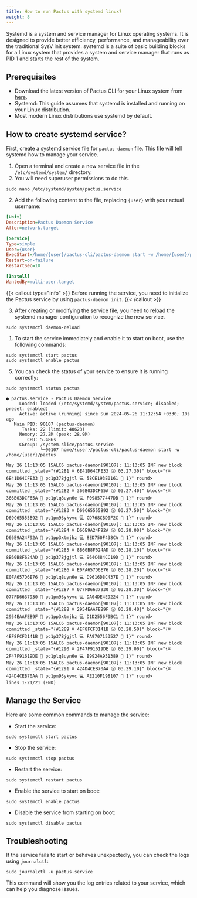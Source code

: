 ```yaml
---
title: How to run Pactus with systemd linux?
weight: 8
---
```


Systemd is a system and service manager for Linux operating systems.
It is designed to provide better efficiency, performance, and manageability over the traditional SysV init system.
systemd is a suite of basic building blocks for a Linux system that provides a system and service manager that
runs as PID 1 and starts the rest of the system.

## Prerequisites

- Download the latest version of Pactus CLI for your Linux system from [here](https://pactus.org/download/#cli).
- Systemd: This guide assumes that systemd is installed and running on your Linux distribution.
- Most modern Linux distributions use systemd by default.

## How to create systemd service?

First, create a systemd service file for `pactus-daemon` file. This file will tell systemd how to manage your service.

1. Open a terminal and create a new service file in the `/etc/systemd/system/` directory.
2. You will need superuser permissions to do this.

```shell
sudo nano /etc/systemd/system/pactus.service
```

2. Add the following content to the file, replacing `{user}` with your actual username:

```ini
[Unit]
Description=Pactus Daemon Service
After=network.target

[Service]
Type=simple
User={user}
ExecStart=/home/{user}/pactus-cli/pactus-daemon start -w /home/{user}/pactus
Restart=on-failure
RestartSec=10

[Install]
WantedBy=multi-user.target
```

{{< callout type="info" >}}
Before running the service, you need to initialize the Pactus service by using `pactus-daemon init`.
{{< /callout >}}

3. After creating or modifying the service file,
  you need to reload the systemd manager configuration to recognize the new service.

```shell
sudo systemctl daemon-reload
```

1. To start the service immediately and enable it to start on boot, use the following commands:

```shell
sudo systemctl start pactus
sudo systemctl enable pactus
```

5. You can check the status of your service to ensure it is running correctly:

```shell
sudo systemctl status pactus
```

```shell
● pactus.service - Pactus Daemon Service
     Loaded: loaded (/etc/systemd/system/pactus.service; disabled; preset: enabled)
     Active: active (running) since Sun 2024-05-26 11:12:54 +0330; 10s ago
   Main PID: 90107 (pactus-daemon)
      Tasks: 22 (limit: 40623)
     Memory: 27.2M (peak: 28.9M)
        CPU: 5.486s
     CGroup: /system.slice/pactus.service
             └─90107 home/{user}/pactus-cli/pactus-daemon start -w /home/{user}/pactus

May 26 11:13:05 15ALC6 pactus-daemon[90107]: 11:13:05 INF new block committed _state="{#1281 ⌘ 6E41D64CFE33 🕣 03.27.30}" block="{⌘ 6E41D64CFE33 👤 pc1p378jgjtl 💻 58CE193E0161 📨 1}" round>
May 26 11:13:05 15ALC6 pactus-daemon[90107]: 11:13:05 INF new block committed _state="{#1282 ⌘ 366B03DCF65A 🕣 03.27.40}" block="{⌘ 366B03DCF65A 👤 pc1plq8uyn6e 💻 F098577447DB 📨 1}" round>
May 26 11:13:05 15ALC6 pactus-daemon[90107]: 11:13:05 INF new block committed _state="{#1283 ⌘ D69C65555B92 🕣 03.27.50}" block="{⌘ D69C65555B92 👤 pc1pm93ykyvc 💻 CD768CBD0F2C 📨 1}" round>
May 26 11:13:05 15ALC6 pactus-daemon[90107]: 11:13:05 INF new block committed _state="{#1284 ⌘ D66E9A24F92A 🕣 03.28.00}" block="{⌘ D66E9A24F92A 👤 pc1pp3xtmjhz 💻 8ED750F438CA 📨 1}" round>
May 26 11:13:05 15ALC6 pactus-daemon[90107]: 11:13:05 INF new block committed _state="{#1285 ⌘ 8B60B8F624AD 🕣 03.28.10}" block="{⌘ 8B60B8F624AD 👤 pc1p378jgjtl 💻 964C484CC19D 📨 1}" round>
May 26 11:13:05 15ALC6 pactus-daemon[90107]: 11:13:05 INF new block committed _state="{#1286 ⌘ E0FA657D6E76 🕣 03.28.20}" block="{⌘ E0FA657D6E76 👤 pc1plq8uyn6e 💻 D9616D8C437E 📨 1}" round>
May 26 11:13:05 15ALC6 pactus-daemon[90107]: 11:13:05 INF new block committed _state="{#1287 ⌘ 077FD6637930 🕣 03.28.30}" block="{⌘ 077FD6637930 👤 pc1pm93ykyvc 💻 DA04DE4E9224 📨 1}" round>
May 26 11:13:05 15ALC6 pactus-daemon[90107]: 11:13:05 INF new block committed _state="{#1288 ⌘ 2954EAAFEB9F 🕣 03.28.40}" block="{⌘ 2954EAAFEB9F 👤 pc1pp3xtmjhz 💻 D1D2556F0BC1 📨 1}" round>
May 26 11:13:05 15ALC6 pactus-daemon[90107]: 11:13:05 INF new block committed _state="{#1289 ⌘ 4EF8FCF3141B 🕣 03.28.50}" block="{⌘ 4EF8FCF3141B 👤 pc1p378jgjtl 💻 FA9707153527 📨 1}" round>
May 26 11:13:05 15ALC6 pactus-daemon[90107]: 11:13:05 INF new block committed _state="{#1290 ⌘ 2F47F91619DE 🕣 03.29.00}" block="{⌘ 2F47F91619DE 👤 pc1plq8uyn6e 💻 B9924A951389 📨 1}" round>
May 26 11:13:05 15ALC6 pactus-daemon[90107]: 11:13:05 INF new block committed _state="{#1291 ⌘ 424D4CEB70AA 🕣 03.29.10}" block="{⌘ 424D4CEB70AA 👤 pc1pm93ykyvc 💻 AE210F198107 📨 1}" round>
lines 1-21/21 (END)
```

## Manage the Service

Here are some common commands to manage the service:

- Start the service:

```shell
sudo systemctl start pactus
```

- Stop the service:

```shell
sudo systemctl stop pactus
```

- Restart the service:

```shell
sudo systemctl restart pactus
```

- Enable the service to start on boot:

```shell
sudo systemctl enable pactus
```

- Disable the service from starting on boot:

```shell
sudo systemctl disable pactus
```

## Troubleshooting

If the service fails to start or behaves unexpectedly, you can check the logs using `journalctl`:

```shell
sudo journalctl -u pactus.service
```

This command will show you the log entries related to your service, which can help you diagnose issues.

